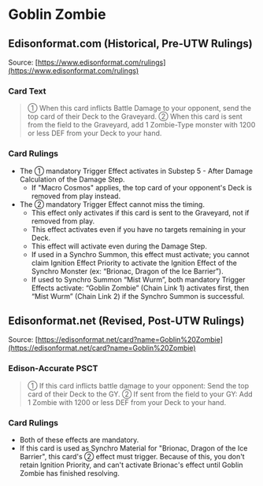 # Goblin Zombie

## Edisonformat.com (Historical, Pre-UTW Rulings)

Source: [https://www.edisonformat.com/rulings](https://www.edisonformat.com/rulings)

### Card Text

> ① When this card inflicts Battle Damage to your opponent, send the top card of their Deck to the Graveyard. ② When this card is sent from the field to the Graveyard, add 1 Zombie-Type monster with 1200 or less DEF from your Deck to your hand.

### Card Rulings

*   The ① mandatory Trigger Effect activates in Substep 5 - After Damage Calculation of the Damage Step.
    *   If "Macro Cosmos" applies, the top card of your opponent's Deck is removed from play instead.
*   The ② mandatory Trigger Effect cannot miss the timing.
    *   This effect only activates if this card is sent to the Graveyard, not if removed from play.
    *   This effect activates even if you have no targets remaining in your Deck.
    *   This effect will activate even during the Damage Step.
    *   If used in a Synchro Summon, this effect must activate; you cannot claim Ignition Effect Priority to activate the Ignition Effect of the Synchro Monster (ex: “Brionac, Dragon of the Ice Barrier”).
    *   If used to Synchro Summon “Mist Wurm”, both mandatory Trigger Effects activate: “Goblin Zombie” (Chain Link 1) activates first, then “Mist Wurm” (Chain Link 2) if the Synchro Summon is successful.

## Edisonformat.net (Revised, Post-UTW Rulings)

Source: [https://edisonformat.net/card?name=Goblin%20Zombie](https://edisonformat.net/card?name=Goblin%20Zombie)

### Edison-Accurate PSCT

> ① If this card inflicts battle damage to your opponent: Send the top card of their Deck to the GY.
> ② If sent from the field to your GY: Add 1 Zombie with 1200 or less DEF from your Deck to your hand.

### Card Rulings

*   Both of these effects are mandatory.
*   If this card is used as Synchro Material for "Brionac, Dragon of the Ice Barrier",
this card's ② effect must trigger. Because of this, you don't retain Ignition Priority,
and can't activate Brionac's effect until Goblin Zombie has finished resolving.
            